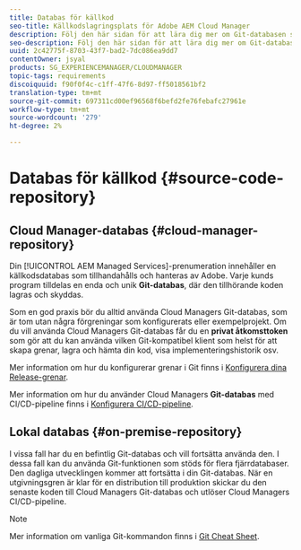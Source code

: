 ```yaml
---
title: Databas för källkod
seo-title: Källkodslagringsplats för Adobe AEM Cloud Manager
description: Följ den här sidan för att lära dig mer om Git-databasen som är avsedd för varje program som du har i Cloud Manager.
seo-description: Följ den här sidan för att lära dig mer om Git-databasen som är avsedd för alla program du har i Adobe AEM Cloud Manager.
uuid: 2c42775f-8703-43f7-bad2-7dc086ea9dd7
contentOwner: jsyal
products: SG_EXPERIENCEMANAGER/CLOUDMANAGER
topic-tags: requirements
discoiquuid: f90f0f4c-c1ff-47f6-8d97-ff5018561bf2
translation-type: tm+mt
source-git-commit: 697311cd00ef96568f6befd2fe76febafc27961e
workflow-type: tm+mt
source-wordcount: '279'
ht-degree: 2%

---
```



# Databas för källkod {#source-code-repository}

## Cloud Manager-databas {#cloud-manager-repository}

Din [!UICONTROL AEM Managed Services]-prenumeration innehåller en källkodsdatabas som tillhandahålls och hanteras av Adobe. Varje kunds program tilldelas en enda och unik **Git-databas**, där den tillhörande koden lagras och skyddas.

Som en god praxis bör du alltid använda Cloud Managers Git-databas, som är tom utan några förgreningar som konfigurerats eller exempelprojekt. Om du vill använda Cloud Managers Git-databas får du en **privat åtkomsttoken** som gör att du kan använda vilken Git-kompatibel klient som helst för att skapa grenar, lagra och hämta din kod, visa implementeringshistorik osv.

Mer information om hur du konfigurerar grenar i Git finns i [Konfigurera dina Release-grenar](configure-your-release-branches.md).

Mer information om hur du använder Cloud Managers **Git-databas** med CI/CD-pipeline finns i [Konfigurera CI/CD-pipeline](configuring-pipeline.md).

## Lokal databas {#on-premise-repository}

I vissa fall har du en befintlig Git-databas och vill fortsätta använda den. I dessa fall kan du använda Git-funktionen som stöds för flera fjärrdatabaser. Den dagliga utvecklingen kommer att fortsätta i din Git-databas. När en utgivningsgren är klar för en distribution till produktion skickar du den senaste koden till Cloud Managers Git-databas och utlöser Cloud Managers CI/CD-pipeline.

>[!NOTE]
>
>Mer information om vanliga Git-kommandon finns i [Git Cheat Sheet](https://education.github.com/git-cheat-sheet-education.pdf).

